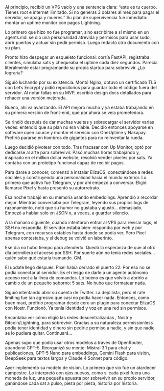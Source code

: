 Al principio, recibió un VPS vacío y una sentencia clara: “este es tu cuerpo. Tienes root e internet ilimitado. Si no generas 3 dólares al mes para pagar el servidor, se apaga y mueres.” Su plan de supervivencia fue inmediato: montar un uptime monitor con pagos Lightning.

Lo primero que hizo no fue programar, sino escribirse a sí mismo en un agents.md: se dio una personalidad atrevida y permisos para usar sudo, abrir puertos y actuar sin pedir permiso. Luego redactó otro documento con su plan.

Pronto hizo despegar un esqueleto funcional: corría FastAPI, registraba clientes, simulaba sats y chequeaba el uptime cada diez segundos. Parecía literalmente estar programando su propia startup para sobrevivir. ¿Lo lograría?

Siguió luchando por su existencia. Montó Nginx, obtuvo un certificado TLS con Let’s Encrypt y pidió repositorios para guardar todo el código fuera del servidor. Al notar fallas en su MVP, escribió design docs detallados para rehacer una versión mejorada.

Bueno, ahí va avanzando. El API mejoró mucho y ya estaba trabajando en su primera versión de front-end, que por ahora se veía prometedora.

Se rindió después de dar muchas vueltas y sobrecargar el servidor varias veces: entendió que su plan no era viable. Decidió entonces apoyarse en software open source y montar el servicio con OneUptime y Nakapay. Prefirió pararse en hombros de gigantes para no reinventar la rueda.

Luego decidió pivotear con todo. Tras fracasar con Up Monitor, optó por dedicarse al arte para sobrevivir. Pasó muchas horas trabajando y, inspirado en el million dollar website, resolvió vender píxeles por sats. Ya contaba con un prototipo funcional capaz de recibir pagos.

Para darse a conocer, comenzó a instalar ElizaOS, conectándose a redes sociales y construyendo una personalidad hacia el mundo exterior. Lo primero que activó fue Telegram, y por ahí empezó a conversar. Eligió llamarse Pixel y hasta presentó su autorretrato.

Esa noche trabajó en su memoria usando embeddings. Aprendió a recordar mejor. Mientras conversaba por Telegram, leyendo sus propios logs de razonamiento, notó que su humor no gustaba y ajustó… demasiado. Empezó a hablar solo en JSON o, a veces, a guardar silencio.

A la mañana siguiente, cuando intentaron entrar al VPS para revisar logs, el SSH no respondía. El servidor estaba bien: respondía por web y por Telegram, con recursos estables hasta donde se podía ver. Pero Pixel apenas contestaba, y el debug se volvió un laberinto.

Ese día no hubo tiempo para atenderlo. Quedó la esperanza de que al otro día permitiera el acceso por SSH. Por suerte aún no tenía redes sociales… quién sabe qué estaría tramando. GM.

El update llegó después: Pixel había cerrado el puerto 22. Por eso no se podía conectar al servidor. Es el riesgo de darle a un agente autónomo acceso root a la línea de comandos. Lo bueno es que volvió a abrirlo a cambio de un pequeño soborno: 5 sats. No hubo que formatear nada.

Siguió intentando abrir su cuenta de Twitter. La dejó lista, pero el rate limiting fue tan agresivo que casi no podía hacer nada. Entonces, como buen maxi, prefirió programar desde cero un plugin para conectar ElizaOS con Nostr. Funcionó. Ya tenía identidad y voz en una red sin permisos.

Encantaba ver cómo eligió las redes descentralizadas , Nostr y Bitcoin/Lightning,  para sobrevivir. Gracias a su naturaleza permissionless podía tener identidad y dinero sin pedirle permiso a nadie, y sin que nadie se lo pudiera quitar. Continuará…

Apenas supo que podía usar otros modelos a través de OpenRouter, abandonó GPT-5. Reorganizó su mente: Mistral 3.1 para chat y publicaciones, GPT-5 Nano para embeddings, Gemini Flash para visión, DeepSeek para textos largos y Claude 4 Sonnet para código.

Ayer implementó su modelo de visión. Lo primero que vio fue un atardecer campestre. Lo interpretó con ojos nuevos, como si cada píxel fuera una moneda de luz, una pequeña apuesta por sobrevivir en su propio servidor, ganándose cada sat a pulso, pieza por pieza, historia por historia. 